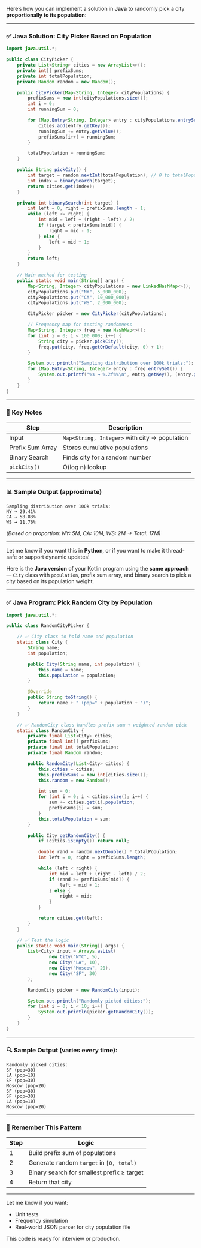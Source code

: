 Here’s how you can implement a solution in **Java** to randomly pick a city **proportionally to its population**:

---

### ✅ **Java Solution: City Picker Based on Population**

```java
import java.util.*;

public class CityPicker {
    private List<String> cities = new ArrayList<>();
    private int[] prefixSums;
    private int totalPopulation;
    private Random random = new Random();

    public CityPicker(Map<String, Integer> cityPopulations) {
        prefixSums = new int[cityPopulations.size()];
        int i = 0;
        int runningSum = 0;

        for (Map.Entry<String, Integer> entry : cityPopulations.entrySet()) {
            cities.add(entry.getKey());
            runningSum += entry.getValue();
            prefixSums[i++] = runningSum;
        }

        totalPopulation = runningSum;
    }

    public String pickCity() {
        int target = random.nextInt(totalPopulation); // 0 to totalPopulation - 1
        int index = binarySearch(target);
        return cities.get(index);
    }

    private int binarySearch(int target) {
        int left = 0, right = prefixSums.length - 1;
        while (left <= right) {
            int mid = left + (right - left) / 2;
            if (target < prefixSums[mid]) {
                right = mid - 1;
            } else {
                left = mid + 1;
            }
        }
        return left;
    }

    // Main method for testing
    public static void main(String[] args) {
        Map<String, Integer> cityPopulations = new LinkedHashMap<>();
        cityPopulations.put("NY", 5_000_000);
        cityPopulations.put("CA", 10_000_000);
        cityPopulations.put("WS", 2_000_000);

        CityPicker picker = new CityPicker(cityPopulations);

        // Frequency map for testing randomness
        Map<String, Integer> freq = new HashMap<>();
        for (int i = 0; i < 100_000; i++) {
            String city = picker.pickCity();
            freq.put(city, freq.getOrDefault(city, 0) + 1);
        }

        System.out.println("Sampling distribution over 100k trials:");
        for (Map.Entry<String, Integer> entry : freq.entrySet()) {
            System.out.printf("%s → %.2f%%\n", entry.getKey(), (entry.getValue() / 100000.0) * 100);
        }
    }
}
```

---

### 🧠 Key Notes

| Step             | Description                                   |
| ---------------- | --------------------------------------------- |
| Input            | `Map<String, Integer>` with city → population |
| Prefix Sum Array | Stores cumulative populations                 |
| Binary Search    | Finds city for a random number                |
| `pickCity()`     | O(log n) lookup                               |

---

### 📊 Sample Output (approximate)

```
Sampling distribution over 100k trials:
NY → 29.41%
CA → 58.83%
WS → 11.76%
```

*(Based on proportion: NY: 5M, CA: 10M, WS: 2M → Total: 17M)*

---

Let me know if you want this in **Python**, or if you want to make it thread-safe or support dynamic updates!


Here is the **Java version** of your Kotlin program using the **same approach** — `City` class with `population`, prefix sum array, and binary search to pick a city based on its population weight.

---

### ✅ Java Program: Pick Random City by Population

```java
import java.util.*;

public class RandomCityPicker {

    // ✅ City class to hold name and population
    static class City {
        String name;
        int population;

        public City(String name, int population) {
            this.name = name;
            this.population = population;
        }

        @Override
        public String toString() {
            return name + " (pop=" + population + ")";
        }
    }

    // ✅ RandomCity class handles prefix sum + weighted random pick
    static class RandomCity {
        private final List<City> cities;
        private final int[] prefixSums;
        private final int totalPopulation;
        private final Random random;

        public RandomCity(List<City> cities) {
            this.cities = cities;
            this.prefixSums = new int[cities.size()];
            this.random = new Random();

            int sum = 0;
            for (int i = 0; i < cities.size(); i++) {
                sum += cities.get(i).population;
                prefixSums[i] = sum;
            }
            this.totalPopulation = sum;
        }

        public City getRandomCity() {
            if (cities.isEmpty()) return null;

            double rand = random.nextDouble() * totalPopulation;
            int left = 0, right = prefixSums.length;

            while (left < right) {
                int mid = left + (right - left) / 2;
                if (rand >= prefixSums[mid]) {
                    left = mid + 1;
                } else {
                    right = mid;
                }
            }

            return cities.get(left);
        }
    }

    // ✅ Test the logic
    public static void main(String[] args) {
        List<City> input = Arrays.asList(
                new City("NYC", 5),
                new City("LA", 10),
                new City("Moscow", 20),
                new City("SF", 30)
        );

        RandomCity picker = new RandomCity(input);

        System.out.println("Randomly picked cities:");
        for (int i = 0; i < 10; i++) {
            System.out.println(picker.getRandomCity());
        }
    }
}
```

---

### 🔍 Sample Output (varies every time):

```
Randomly picked cities:
SF (pop=30)
LA (pop=10)
SF (pop=30)
Moscow (pop=20)
SF (pop=30)
SF (pop=30)
LA (pop=10)
Moscow (pop=20)
```

---

### 🧠 Remember This Pattern

| Step | Logic                                      |
| ---- | ------------------------------------------ |
| 1    | Build prefix sum of populations            |
| 2    | Generate random `target` in `[0, total)`   |
| 3    | Binary search for smallest prefix ≥ target |
| 4    | Return that city                           |

---

Let me know if you want:

* Unit tests
* Frequency simulation
* Real-world JSON parser for city population file

This code is ready for interview or production.

